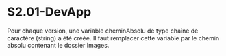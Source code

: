 # S2.01-DevApp
Pour chaque version,  une variable cheminAbsolu de type chaîne de caractère (string) a été créée. Il faut remplacer cette variable par le chemin absolu contenant le dossier Images.
